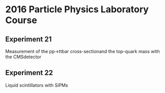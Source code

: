 # 2016 Particle Physics Laboratory Course

## Experiment 21
Measurement of the pp->ttbar cross-sectionand the top-quark mass with the CMSdetector

## Experiment 22
Liquid scintillators with SiPMs
